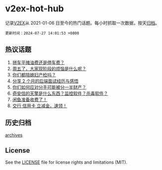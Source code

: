 # v2ex-hot-hub

 记录[V2EX](https://www.v2ex.com/)从 2021-01-06 日至今的热门话题。每小时抓取一次数据，按天[归档](archives)。

`更新时间：2024-07-27 14:01:53 +0800`

## 热议话题

1. [拼车平摊油费还是停车费？](https://www.v2ex.com/t/1060311)
1. [周五了，大家现阶段的烦恼是什么呢？](https://www.v2ex.com/t/1060360)
1. [你们都陪媳妇产检吗？](https://www.v2ex.com/t/1060318)
1. [分享 2 个月的后端面试经历与感悟](https://www.v2ex.com/t/1060319)
1. [你们如何应对分手可能被分一半财产？](https://www.v2ex.com/t/1060460)
1. [奇安信的天擎是什么东西？监控软件？杀毒软件？](https://www.v2ex.com/t/1060452)
1. [闲鱼准备收费了！](https://www.v2ex.com/t/1060449)
1. [交行 信用卡 立减金，速领！](https://www.v2ex.com/t/1060301)

## 历史归档

[archives](archives)

## License

See the [LICENSE](LICENSE) file for license rights and limitations (MIT).
